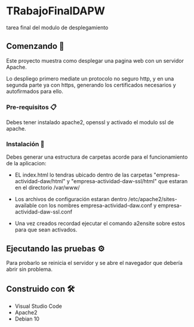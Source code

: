 # TRabajoFinalDAPW
 tarea final del modulo de desplegamiento

## Comenzando 🚀

Este proyecto muestra como desplegar una pagina web con un servidor Apache.

Lo despliego primero mediate un protocolo no seguro http, y en una segunda parte ya con https, generando los certificados necesarios y autofirmados para ello.



### Pre-requisitos 📋

Debes tener instalado apache2, openssl y activado el modulo ssl de apache.

### Instalación 🔧
Debes generar una estructura de carpetas acorde para el funcionamiento de la aplicacion:

- EL index.html lo tendras ubicado dentro de las carpetas "empresa-actividad-daw/html" y "empresa-actividad-daw-ssl/html" que estaran en el directorio /var/www/

- Los archivos de configuración estaran dentro /etc/apache2/sites-available con los nombres empresa-actividad-daw.conf y empresa-actividad-daw-ssl.conf

- Una vez creados recordad ejecutar el comando a2ensite sobre estos para que sean activados.

## Ejecutando las pruebas ⚙️

Para probarlo se reinicia el servidor y  se abre el navegador que debería abrir sin problema. 


## Construido con 🛠️

- Visual Studio Code
- Apache2
- Debian 10

